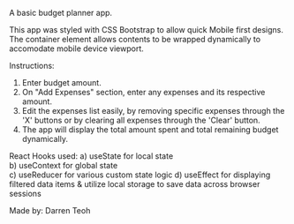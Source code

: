 A basic budget planner app.

This app was styled with CSS Bootstrap to allow quick Mobile first designs.  
The container element allows contents to be wrapped dynamically to accomodate mobile device viewport.

Instructions:
1) Enter budget amount.  
2) On "Add Expenses" section, enter any expenses and its respective amount.  
3) Edit the expenses list easily, by removing specific expenses through the 'X' buttons or by clearing all expenses through the 'Clear' button.  
4) The app will display the total amount spent and total remaining budget dynamically.

React Hooks used:
a) useState for local state  
b) useContext for global state  
c) useReducer for various custom state logic
d) useEffect for displaying filtered data items & utilize local storage to save data across browser sessions

Made by: Darren Teoh